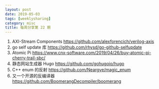 ```yaml
---
layout: post
date: 2019-05-03
tags: [weeklysharing]
category: misc
title: 每周分享第 22 期
---
```


1. AXI-Stream Components https://github.com/alexforencich/verilog-axis
2. go self update 库 https://github.com/rhysd/go-github-selfupdate
3. Atomic Pi https://www.cnx-software.com/2019/04/26/buy-atomic-pi-cherry-trail-sbc/
4. 静态网站生成器 Hugo https://github.com/gohugoio/hugo
5. C++ enum 的反射 https://github.com/Neargye/magic_enum
6. 又一个开源的反编译器 https://github.com/BoomerangDecompiler/boomerang

